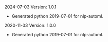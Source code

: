 2024-07-03 Version: 1.0.1
- Generated python 2019-07-01 for nlp-automl.

2020-11-03 Version: 1.0.0
- Generated python 2019-07-01 for nlp-automl.

